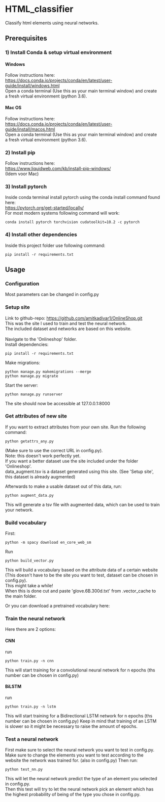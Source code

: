 # HTML_classifier
Classify html elements using neural networks.

## Prerequisites
### 1) Install Conda & setup virtual environment
#### Windows
Follow instructions here:<br/>
https://docs.conda.io/projects/conda/en/latest/user-guide/install/windows.html<br/>
Open a conda terminal (Use this as your main terminal window) and create a fresh virtual environment (python 3.6).

#### Mac OS
Follow instructions here:<br/>
https://docs.conda.io/projects/conda/en/latest/user-guide/install/macos.html<br/>
Open a conda terminal (Use this as your main terminal window) and create a fresh virtual environment (python 3.6).

### 2) Install pip
Follow instructions here:<br/>
https://www.liquidweb.com/kb/install-pip-windows/<br/>
(Idem voor Mac)

####

### 3) Install pytorch
Inside conda terminal install pytorch using the conda install command found here:<br/>
https://pytorch.org/get-started/locally/<br/>
For most modern systems following command will work:
```
conda install pytorch torchvision cudatoolkit=10.2 -c pytorch
```
### 4) Install other dependencies
Inside this project folder use following command:
```
pip install -r requirements.txt
```

## Usage
### Configuration
Most parameters can be changed in config.py

### Setup site
Link to github-repo: https://github.com/amitkadivar1/OnlineShop.git<br/>
This was the site I used to train and test  the neural network.<br/>
The included dataset and networks are based on this website.<br/><br/>
Navigate to the 'Onlineshop' folder. <br/>
Install dependencies:
```
pip install -r requirements.txt
```

Make migrations:
```
python manage.py makemigrations --merge
python manage.py migrate
```

Start the server:
```
python manage.py runserver
```
The site should now be accessible at 127.0.0.1:8000


### Get attributes of new site

If you want to extract attributes from your own site. Run the following command:
```
python getattrs_any.py
```
(Make sure to use the correct URL in config.py).<br/>
Note: this doesn't work perfectly yet. <br/>
If you want a better dataset use the site included under the folder 'Onlineshop'.<br/>
data_augment.tsv is a dataset generated using this site. (See 'Setup site', this dataset is already augmented)

Afterwards to make a usable dataset out of this data, run:
```
python augment_data.py
```
This will generate a tsv file with augmented data, which can be used to train your network.

### Build vocabulary
First:
```
python -m spacy download en_core_web_sm
```

Run
```
python build_vector.py
```
This will build a vocabulary based on the attribute data of a certain website (This doesn't have to be the site you want to test, dataset can be chosen in config.py).<br/>
This might take a while! <br/>
When this is done cut and paste 'glove.6B.300d.txt' from .vector_cache to the main folder.

Or you can download a pretrained vocabulary here:

### Train the neural network

Here there are 2 options:

#### CNN

run
```
python train.py -n cnn
```
This will start training for a convolutional neural network for n epochs (ths number can be chosen in config.py)

#### BiLSTM

run
```
python train.py -n lstm
```
This will start training for a Bidirectional LSTM network for n epochs (ths number can be chosen in config.py)
Keep in mind that training of an LSTM is slower so it might be necessary to raise the amount of epochs.

### Test a neural network

First make sure to select the neural network you want to test in config.py. Make sure to change the elements you want to test according to the website the network was trained for. (also in config.py)
Then run:
```
python test_nn.py
```
This will let the neural network predict the type of an element you selected in config.py. <br/>
Then this test will try to let the neural network pick an element which has the highest probability of being of the type you chose in config.py.


